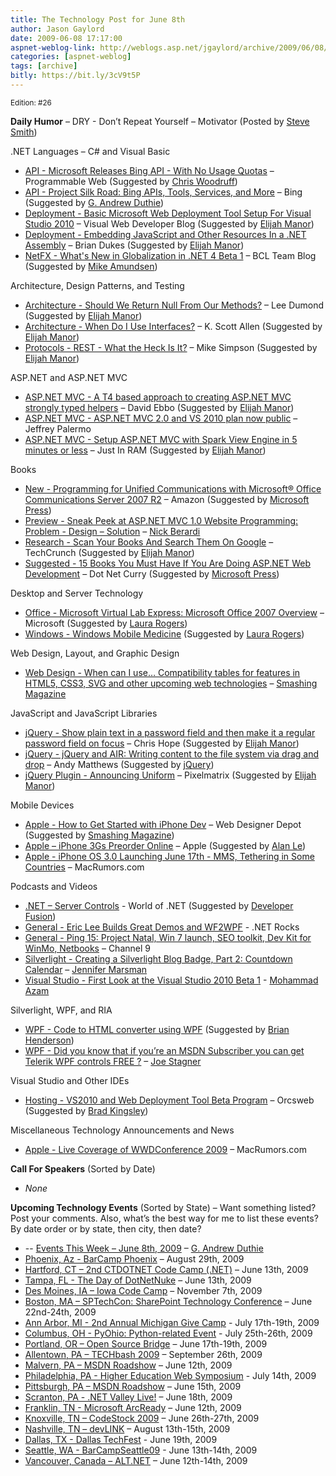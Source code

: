 ```yaml
---
title: The Technology Post for June 8th
author: Jason Gaylord
date: 2009-06-08 17:17:00
aspnet-weblog-link: http://weblogs.asp.net/jgaylord/archive/2009/06/08/the-technology-post-for-june-8th.aspx
categories: [aspnet-weblog]
tags: [archive]
bitly: https://bit.ly/3cV9t5P
---
```


<small>Edition: #26</small>

**Daily Humor** – DRY - Don’t Repeat Yourself – Motivator (Posted by [Steve Smith](http://twitter.com/ardalis))

.NET Languages – C# and Visual Basic

- [API - Microsoft Releases Bing API - With No Usage Quotas](http://blog.programmableweb.com/2009/06/08/microsoft-releases-bing-api-with-no-usage-quotas/) – Programmable Web (Suggested by [Chris Woodruff](http://twitter.com/cwoodruff))
- [API - Project Silk Road: Bing APIs, Tools, Services, and More](http://www.bing.com/developers/) – Bing (Suggested by [G. Andrew Duthie](http://twitter.com/devhammer))
- [Deployment - Basic Microsoft Web Deployment Tool Setup For Visual Studio 2010](http://blogs.msdn.com/webdevtools/archive/2009/06/05/basic-microsoft-web-deployment-tool-setup-for-visual-studio-2010.aspx) – Visual Web Developer Blog (Suggested by [Elijah Manor](http://twitter.com/elijahmanor))
- [Deployment - Embedding JavaScript and Other Resources In a .NET Assembly](http://weblogs.asp.net/briandukes/archive/2009/06/08/embedding-javascript-and-other-resources-in-a-net-assembly.aspx) – Brian Dukes (Suggested by [Elijah Manor](http://twitter.com/elijahmanor))
- [NetFX - What's New in Globalization in .NET 4 Beta 1](http://blogs.msdn.com/bclteam/archive/2009/06/08/what-s-new-in-globalization-in-net-4-beta-1-melitta-andersen.aspx) – BCL Team Blog (Suggested by [Mike Amundsen](http://twitter.com/mamund))

Architecture, Design Patterns, and Testing

- [Architecture - Should We Return Null From Our Methods?](http://leedumond.com/blog/should-we-return-null-from-our-methods/) – Lee Dumond (Suggested by [Elijah Manor](http://twitter.com/elijahmanor))
- [Architecture - When Do I Use Interfaces?](http://odetocode.com/Blogs/scott/archive/2009/06/07/12891.aspx) – K. Scott Allen (Suggested by [Elijah Manor](http://twitter.com/elijahmanor))
- [Protocols - REST - What the Heck Is It?](http://www.slipjig.org/Mike/post/2009/05/REST---What-the-Heck-Is-It.aspx) – Mike Simpson (Suggested by [Elijah Manor](http://twitter.com/elijahmanor))

ASP.NET and ASP.NET MVC

- [ASP.NET MVC - A T4 based approach to creating ASP.NET MVC strongly typed helpers](http://blogs.msdn.com/davidebb/archive/2009/06/04/a-t4-based-approach-to-creating-asp-net-mvc-strongly-typed-helpers.aspx) – David Ebbo (Suggested by [Elijah Manor](http://twitter.com/elijahmanor))
- [ASP.NET MVC - ASP.NET MVC 2.0 and VS 2010 plan now public](http://jeffreypalermo.com/blog/asp-net-mvc-2-0-and-vs-2010-plan-now-public/) – Jeffrey Palermo
- [ASP.NET MVC - Setup ASP.NET MVC with Spark View Engine in 5 minutes or less](http://justinram.wordpress.com/2009/06/08/setup-asp-net-mvc-with-spark-view-engine-in-5-minutes-or-less/) – Just In RAM (Suggested by [Elijah Manor](http://twitter.com/elijahmanor))

Books

- [New - Programming for Unified Communications with Microsoft® Office Communications Server 2007 R2](http://www.amazon.com/Programming-Unified-Communications-Microsoft%C2%AE-Pro-Developer/dp/0735626235/ref=sr_1_1?ie=UTF8&s=books&qid=1241846079&sr=1-1) – Amazon (Suggested by [Microsoft Press](http://twitter.com/MicrosoftPress))
- [Preview - Sneak Peek at ASP.NET MVC 1.0 Website Programming: Problem - Design – Solution](http://www.coderjournal.com/2009/06/sneak-peek-at-aspnet-mvc-10-website-programming-problem-design-solution/) – [Nick Berardi](http://twitter.com/nberardi)
- [Research - Scan Your Books And Search Them On Google](http://www.techcrunch.com/2009/06/07/scan-your-books-and-search-them-on-google/) – TechCrunch (Suggested by [Elijah Manor](http://twitter.com/elijahmanor))
- [Suggested - 15 Books You Must Have If You Are Doing ASP.NET Web Development](http://www.dotnetcurry.com/(X(1)S(sjrt4sfxoohq4q55kqvuov55))/ShowArticle.aspx?ID=329&AspxAutoDetectCookieSupport=1) – Dot Net Curry (Suggested by [Microsoft Press](http://twitter.com/MicrosoftPress))

Desktop and Server Technology

- [Office - Microsoft Virtual Lab Express: Microsoft Office 2007 Overview](http://www.microsoftvirtuallabs.com/express/registration.aspx?LabId=c84dacce-fb8d-4df9-a2a9-e451caf3c8a3) – Microsoft (Suggested by [Laura Rogers](http://twitter.com/WonderLaura))
- [Windows - Windows Mobile Medicine](http://blogs.msdn.com/healthblog/archive/2009/05/05/windows-mobile-medicine.aspx) (Suggested by [Laura Rogers](http://twitter.com/WonderLaura))

Web Design, Layout, and Graphic Design

- [Web Design - When can I use… Compatibility tables for features in HTML5, CSS3, SVG and other upcoming web technologies](http://a.deveria.com/caniuse/#agents=All&eras=All&cats=All&statuses=rec,cr,wd,ietf,unoff&bw_shaded=1) – [Smashing Magazine](http://twitter.com/smashingmag)

JavaScript and JavaScript Libraries

- [jQuery - Show plain text in a password field and then make it a regular password field on focus](http://www.electrictoolbox.com/jquery-toggle-between-password-text-field/) – Chris Hope (Suggested by [Elijah Manor](http://twitter.com/elijahmanor))
- [jQuery - jQuery and AIR: Writing content to the file system via drag and drop](http://andymatthews.net/read/2009/06/07/jQuery-and-AIR:-Writing-content-to-the-file-system-via-drag-and-drop) – Andy Matthews (Suggested by [jQuery](http://twitter.com/jquery))
- [jQuery Plugin - Announcing Uniform](http://pixelmatrixdesign.com/weblog/comments/announcing_uniform/) – Pixelmatrix (Suggested by [Elijah Manor](http://twitter.com/elijahmanor))

Mobile Devices

- [Apple - How to Get Started with iPhone Dev](http://www.webdesignerdepot.com/2009/05/how-to-get-started-with-iphone-dev/) – Web Designer Depot (Suggested by [Smashing Magazine](http://twitter.com/smashingmag))
- [Apple – iPhone 3Gs Preorder Online](http://store.apple.com/us/browse/home/shop_iphone/family/iphone) – Apple (Suggested by [Alan Le](http://twitter.com/a7an))
- [Apple - iPhone OS 3.0 Launching June 17th - MMS, Tethering in Some Countries](http://www.macrumors.com/2009/06/08/iphone-os-3-0-launching-june-17th/) – MacRumors.com

Podcasts and Videos

- [.NET – Server Controls](http://www.worldofdotnet.com/post.aspx?id=729ee9d3-03b9-4bc2-81ab-08b79cf9bb37) - World of .NET (Suggested by [Developer Fusion](http://twitter.com/devpodcasts))
- [General - Eric Lee Builds Great Demos and WF2WPF](http://www.dotnetrocks.com/default.aspx?showNum=452) - .NET Rocks
- [General - Ping 15: Project Natal, Win 7 launch, SEO toolkit, Dev Kit for WinMo, Netbooks](http://channel9.msdn.com/shows/PingShow/Ping-15-Project-Natal-Win-7-launch-SEO-toolkit-Dev-Kit-for-WinMo-Netbook-name/) – Channel 9
- [Silverlight - Creating a Silverlight Blog Badge, Part 2: Countdown Calendar](http://channel9.msdn.com/posts/jennmar/Creating-a-Silverlight-Blog-Badge-Part-2-Countdown-Calendar/) – [Jennifer Marsman](http://twitter.com/jennifermarsman)
- [Visual Studio - First Look at the Visual Studio 2010 Beta 1](http://highoncoding.com/Videos/572_First_Look_at_the_Visual_Studio_2010_Beta_1.aspx) - [Mohammad Azam](http://twitter.com/azamsharp)

Silverlight, WPF, and RIA

- [WPF - Code to HTML converter using WPF](http://www.coderun.com/ide/?p=convert-code-to-html-wpf-xbap) (Suggested by [Brian Henderson](http://twitter.com/brian_henderson))
- [WPF - Did you know that if you’re an MSDN Subscriber you can get Telerik WPF controls FREE ?](http://misfitgeek.com/blog/did-you-know-that-if-you-rsquo-re-an-msdn-subscriber-you-can-get-telerik-wpf-controls-free/) – [Joe Stagner](http://twitter.com/MisfitGeek)

Visual Studio and Other IDEs

- [Hosting - VS2010 and Web Deployment Tool Beta Program](http://www.orcsweb.com/hosting/vs2010beta.aspx) – Orcsweb (Suggested by [Brad Kingsley](http://twitter.com/BradKingsley))

Miscellaneous Technology Announcements and News

- [Apple - Live Coverage of WWDConference 2009](http://www.macrumors.com/) – MacRumors.com

**Call For Speakers** (Sorted by Date)

- _None_

**Upcoming Technology Events** (Sorted by State) – Want something listed? Post your comments. Also, what’s the best way for me to list these events? By date order or by state, then city, then date?

- \-- [Events This Week – June 8th, 2009](http://blogs.msdn.com/gduthie/archive/2009/06/08/events-this-week-june-8th-2009.aspx) – [G. Andrew Duthie](http://twitter.com/devhammer)
- [Phoenix, Az - BarCamp Phoenix](http://barcamp.org/BarCampPhoenix) – August 29th, 2009
- [Hartford, CT – 2nd CTDOTNET Code Camp (.NET)](http://ctdotnet.org/codecamp2.aspx) – June 13th, 2009
- [Tampa, FL - The Day of DotNetNuke](http://dayofdnn.com/) – June 13th, 2009
- [Des Moines, IA – Iowa Code Camp](http://iowacodecamp.com/default.aspx) – November 7th, 2009
- [Boston, MA – SPTechCon: SharePoint Technology Conference](http://www.sptechcon.com/) – June 22nd-24th, 2009
- [Ann Arbor, MI - 2nd Annual Michigan Give Camp](http://michigangivecamp.eventbrite.com/) - July 17th-19th, 2009
- [Columbus, OH - PyOhio: Python-related Event](http://www.developerfusion.com/event/13421/pyohio/) - July 25th-26th, 2009
- [Portland, OR – Open Source Bridge](http://www.developerfusion.com/event/12569/open-source-bridge/) – June 17th-19th, 2009
- [Allentown, PA – TECHbash 2009](http://techbash.com/) – September 26th, 2009
- [Malvern, PA – MSDN Roadshow](http://msevents.microsoft.com/CUI/EventDetail.aspx?EventID=1032415130&Culture=en-US) – June 12th, 2009
- [Philadelphia, PA - Higher Education Web Symposium](http://www.developerfusion.com/event/11332/higher-education-web-symposium/) - July 14th, 2009
- [Pittsburgh, PA – MSDN Roadshow](http://msevents.microsoft.com/CUI/EventDetail.aspx?EventID=1032415478&Culture=en-US) – June 15th, 2009
- [Scranton, PA - .NET Valley Live!](http://dotnetvalley.com/events/eventdetails.aspx?eventid=72) – June 18th, 2009
- [Franklin, TN - Microsoft ArcReady](http://www.developerfusion.com/event/12322/microsoft-arcready/) – June 12th, 2009
- [Knoxville, TN – CodeStock 2009](http://www.codestock.org/) – June 26th-27th, 2009
- [Nashville, TN – devLINK](http://devlink.net/) – August 13th-15th, 2009
- [Dallas, TX - Dallas TechFest](http://www.developerfusion.com/event/12258/dallas-techfest/) - June 19th, 2009
- [Seattle, WA - BarCampSeattle09](http://barcampseattle-09.pathable.com/) - June 13th-14th, 2009
- [Vancouver, Canada – ALT.NET](http://www.altnetconfcanada.com/home/index.castle) – June 12th-14th, 2009